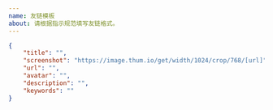 ```yaml
---
name: 友链模板
about: 请根据指示规范填写友链格式。
---
```


<!-- 请在下方代码块的双引号中填写 -->
```json
{
    "title": "",
    "screenshot": "https://image.thum.io/get/width/1024/crop/768/[url]",
    "url": "",
    "avatar": "",
    "description": "",
    "keywords": ""
}
```

<!--
"title": "站点名称",
"screenshot": "站点预览图链接，若您未生成站点预览图，请用您的站点地址替代[url]的位置",
"url": "站点链接",
"avatar": "头像链接",
"description": "站点描述",
"keywords": "无需填写"


<!-- 示例 -->

<!--
"title": "Felix_Chen",
"screenshot": "https://felixchen0707.cn/img/theme_img/siteshot.jpg",
"url": "https://felixchen0707.cn/",
"avatar": "https://felixchen0707.cn/img/theme_img/profile.jpg",
"description": "抬头看星空",
"keywords": ""
-->
